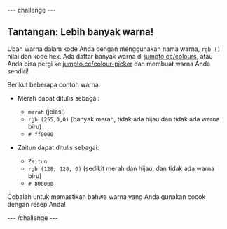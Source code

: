 \--- challenge \---

## Tantangan: Lebih banyak warna!

Ubah warna dalam kode Anda dengan menggunakan nama warna, `rgb ()` nilai dan kode hex. Ada daftar banyak warna di <a href="http://jumpto.cc/colours" target="_blank">jumpto.cc/colours</a>, atau Anda bisa pergi ke <a href="http://jumpto.cc/colour-picker" target="_blank">jumpto.cc/colour-picker</a> dan membuat warna Anda sendiri!

Berikut beberapa contoh warna:

+ Merah dapat ditulis sebagai:
    
    + `merah` (jelas!)
    + `rgb (255,0,0)` (banyak merah, tidak ada hijau dan tidak ada warna biru)
    + `# ff0000`

+ Zaitun dapat ditulis sebagai:
    
    + `Zaitun`
    + `rgb (128, 128, 0)` (sedikit merah dan hijau, dan tidak ada warna biru)
    + `# 808000`

Cobalah untuk memastikan bahwa warna yang Anda gunakan cocok dengan resep Anda!

\--- /challenge \---